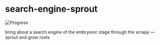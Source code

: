 # search-engine-sprout

![Progress](http://progressed.io/bar/10?title=progress)


bring about a search engine of the embryonic stage through the scrapy — sprout and grow roots
